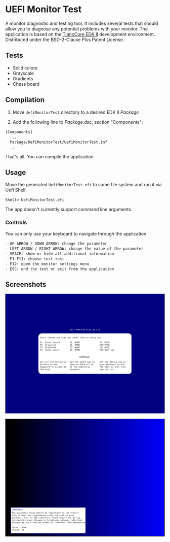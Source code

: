 # UEFI Monitor Test

A monitor diagnostic and testing tool. It includes several tests that should allow you to diagnose any potential problems with your monitor. The application is based on the [TianoCore EDK II](https://www.tianocore.org/) development environment. Distributed under the BSD-2-Clause Plus Patent License.

## Tests

* Solid colors
* Grayscale
* Gradients
* Chess board 

## Compilation

1. Move `UefiMonitorTest` directory to a desired EDK II *Package*

2. Add the following line to *Package*.dsc, section "Components":

```
[Components]
  ...
  Package/UefiMonitorTest/UefiMonitorTest.inf
  ..
```

That's all. You can compile the application.

## Usage

Move the generated `UefiMonitorTest.efi` to some file system and run it via Uefi Shell:

```
Shell> UefiMonitorTest.efi
```

The app doesn't currently support command line arguments.

### Controls

You can only use your keyboard to navigate through the application.

```
- UP ARROW / DOWN ARROW: change the parameter
- LEFT ARROW / RIGHT ARROW: change the value of the parameter
- SPACE: show or hide all additional information
- F1-F11: choose test test
- F12: open the monitor settings menu
- ESC: end the test or exit from the application
```

## Screenshots

![](umt-mainmenu.png)

![](umt-gradients.png)
